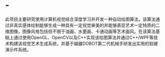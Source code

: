 # -
此项目主要研究使用计算机视觉结合深度学习并开发一种自动绘图算法，该算法通过非真实感体绘制能够生成一种具有一定视觉审美的并能够表现艺术一定特质的二维图像，图像风格包括但不限于油画、水墨画、卡通动画等艺术画风。在该算法基础上通过使用OpenGL、OpenCV以及C++实现该绘图算法并通过C++/WPF等技术构建该视觉艺术生成系统，并基于越疆DOBOT第二代机械手研发出实用的软硬演示件系统。
